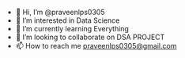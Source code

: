 - 👋 Hi, I’m @praveenlps0305
- 👀 I’m interested in Data Science
- 🌱 I’m currently learning Everything
- 💞️ I’m looking to collaborate on DSA PROJECT
- 📫 How to reach me praveenlps0305@gmail.com

<!---
praveenlps0305/praveenlps0305 is a ✨ special ✨ repository because its `README.md` (this file) appears on your GitHub profile.
You can click the Preview link to take a look at your changes.
--->
